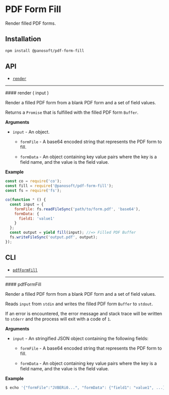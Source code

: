 # PDF Form Fill

Render filled PDF forms.

## Installation

```sh
npm install @panosoft/pdf-form-fill
```

## API

- [`render`](#render)

---

<a name="render"/>
#### render ( input )

Render a filled PDF form from a blank PDF form and a set of field values.

Returns a `Promise` that is fulfilled with the filled PDF form `Buffer`.

__Arguments__

- `input` - An object.

  - `formFile` - A base64 encoded string that represents the PDF form to fill.

  - `formData` - An object containing key value pairs where the key is a field name, and the value is the field value.

__Example__

```js
const co = require('co');
const fill = require('@panosoft/pdf-form-fill');
const fs = require('fs');

co(function * () {
  const input = {
    formFile: fs.readFileSync('path/to/form.pdf', 'base64'),
    formData: {
      field1: 'value1'
    }
  };
  const output = yield fill(input); //=> Filled PDF Buffer
  fs.writeFileSync('output.pdf', output);
});
```

## CLI

- [`pdfFormFill`](#pdfFormFill)

---

<a name="pdfFormFill"/>
#### pdfFormFill

Render a filled PDF form from a blank PDF form and a set of field values.

Reads `input` from `stdin` and writes the filled PDF form `Buffer` to `stdout`.

If an error is encountered, the error message and stack trace will be written to `stderr` and the process will exit with a code of `1`.

__Arguments__

- `input` - An stringified JSON object containing the following fields:

  - `formFile` - A base64 encoded string that represents the PDF form to fill.

  - `formData` - An object containing key value pairs where the key is a field name, and the value is the field value.

__Example__

```sh
$ echo '{"formFile":"JVBERi0...", "formData": {"field1": "value1", ...}}' | pdfFormFill > filledForm.pdf
```

